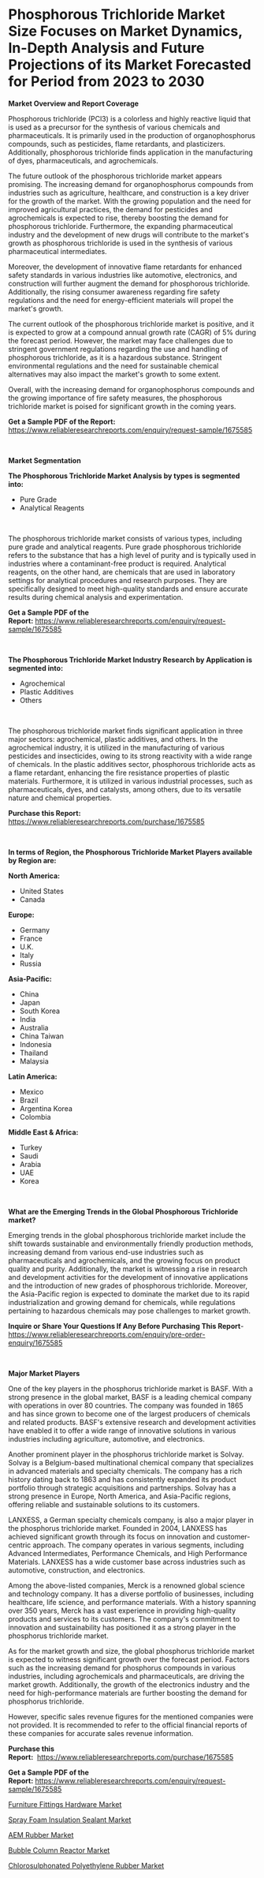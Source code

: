 <p><h1>Phosphorous Trichloride Market Size Focuses on Market Dynamics, In-Depth Analysis and Future Projections of its Market Forecasted for Period from 2023 to 2030</h1></p><p><strong>Market Overview and Report Coverage</strong></p>
<p><p>Phosphorous trichloride (PCl3) is a colorless and highly reactive liquid that is used as a precursor for the synthesis of various chemicals and pharmaceuticals. It is primarily used in the production of organophosphorus compounds, such as pesticides, flame retardants, and plasticizers. Additionally, phosphorous trichloride finds application in the manufacturing of dyes, pharmaceuticals, and agrochemicals.</p><p>The future outlook of the phosphorous trichloride market appears promising. The increasing demand for organophosphorus compounds from industries such as agriculture, healthcare, and construction is a key driver for the growth of the market. With the growing population and the need for improved agricultural practices, the demand for pesticides and agrochemicals is expected to rise, thereby boosting the demand for phosphorous trichloride. Furthermore, the expanding pharmaceutical industry and the development of new drugs will contribute to the market's growth as phosphorous trichloride is used in the synthesis of various pharmaceutical intermediates.</p><p>Moreover, the development of innovative flame retardants for enhanced safety standards in various industries like automotive, electronics, and construction will further augment the demand for phosphorous trichloride. Additionally, the rising consumer awareness regarding fire safety regulations and the need for energy-efficient materials will propel the market's growth.</p><p>The current outlook of the phosphorous trichloride market is positive, and it is expected to grow at a compound annual growth rate (CAGR) of 5% during the forecast period. However, the market may face challenges due to stringent government regulations regarding the use and handling of phosphorous trichloride, as it is a hazardous substance. Stringent environmental regulations and the need for sustainable chemical alternatives may also impact the market's growth to some extent.</p><p>Overall, with the increasing demand for organophosphorus compounds and the growing importance of fire safety measures, the phosphorous trichloride market is poised for significant growth in the coming years.</p></p>
<p><strong>Get a Sample PDF of the Report:</strong> <a href="https://www.reliableresearchreports.com/enquiry/request-sample/1675585">https://www.reliableresearchreports.com/enquiry/request-sample/1675585</a></p>
<p>&nbsp;</p>
<p><strong>Market Segmentation</strong></p>
<p><strong>The Phosphorous Trichloride Market Analysis by types is segmented into:</strong></p>
<p><ul><li>Pure Grade</li><li>Analytical Reagents</li></ul></p>
<p>&nbsp;</p>
<p><p>The phosphorous trichloride market consists of various types, including pure grade and analytical reagents. Pure grade phosphorous trichloride refers to the substance that has a high level of purity and is typically used in industries where a contaminant-free product is required. Analytical reagents, on the other hand, are chemicals that are used in laboratory settings for analytical procedures and research purposes. They are specifically designed to meet high-quality standards and ensure accurate results during chemical analysis and experimentation.</p></p>
<p><strong>Get a Sample PDF of the Report:</strong>&nbsp;<a href="https://www.reliableresearchreports.com/enquiry/request-sample/1675585">https://www.reliableresearchreports.com/enquiry/request-sample/1675585</a></p>
<p>&nbsp;</p>
<p><strong>The Phosphorous Trichloride Market Industry Research by Application is segmented into:</strong></p>
<p><ul><li>Agrochemical</li><li>Plastic Additives</li><li>Others</li></ul></p>
<p>&nbsp;</p>
<p><p>The phosphorous trichloride market finds significant application in three major sectors: agrochemical, plastic additives, and others. In the agrochemical industry, it is utilized in the manufacturing of various pesticides and insecticides, owing to its strong reactivity with a wide range of chemicals. In the plastic additives sector, phosphorous trichloride acts as a flame retardant, enhancing the fire resistance properties of plastic materials. Furthermore, it is utilized in various industrial processes, such as pharmaceuticals, dyes, and catalysts, among others, due to its versatile nature and chemical properties.</p></p>
<p><strong>Purchase this Report:</strong>&nbsp; <a href="https://www.reliableresearchreports.com/purchase/1675585">https://www.reliableresearchreports.com/purchase/1675585</a></p>
<p>&nbsp;</p>
<p><strong>In terms of Region, the Phosphorous Trichloride Market Players available by Region are:</strong></p>
<p>
    <p> <strong> North America: </strong>
        <ul>
            <li>United States</li>
            <li>Canada</li>
        </ul>
        </p> 
    <p> <strong> Europe: </strong>
        <ul>
            <li>Germany</li>
            <li>France</li>
            <li>U.K.</li>
            <li>Italy</li>
            <li>Russia</li>
        </ul>
        </p> 
    <p> <strong> Asia-Pacific: </strong>
        <ul>
            <li>China</li>
            <li>Japan</li>
            <li>South Korea</li>
            <li>India</li>
            <li>Australia</li>
            <li>China Taiwan</li>
            <li>Indonesia</li>
            <li>Thailand</li>
            <li>Malaysia</li>
        </ul>
        </p> 
    <p> <strong> Latin America: </strong>
        <ul>
            <li>Mexico</li>
            <li>Brazil</li>
            <li>Argentina Korea</li>
            <li>Colombia</li>
        </ul>
        </p> 
    <p> <strong> Middle East & Africa: </strong>
        <ul>
            <li>Turkey</li>
            <li>Saudi</li>
            <li>Arabia</li>
            <li>UAE</li>
            <li>Korea</li>
        </ul>
    </p>
    </p>
<p>&nbsp;</p>
<p><strong>What are the Emerging Trends in the Global Phosphorous Trichloride market?</strong></p>
<p><p>Emerging trends in the global phosphorous trichloride market include the shift towards sustainable and environmentally friendly production methods, increasing demand from various end-use industries such as pharmaceuticals and agrochemicals, and the growing focus on product quality and purity. Additionally, the market is witnessing a rise in research and development activities for the development of innovative applications and the introduction of new grades of phosphorous trichloride. Moreover, the Asia-Pacific region is expected to dominate the market due to its rapid industrialization and growing demand for chemicals, while regulations pertaining to hazardous chemicals may pose challenges to market growth.</p></p>
<p><strong>Inquire or Share Your Questions If Any Before Purchasing This Report</strong>- <a href="https://www.reliableresearchreports.com/enquiry/pre-order-enquiry/1675585">https://www.reliableresearchreports.com/enquiry/pre-order-enquiry/1675585</a></p>
<p>&nbsp;</p>
<p><strong>Major Market Players</strong></p>
<p><p>One of the key players in the phosphorus trichloride market is BASF. With a strong presence in the global market, BASF is a leading chemical company with operations in over 80 countries. The company was founded in 1865 and has since grown to become one of the largest producers of chemicals and related products. BASF's extensive research and development activities have enabled it to offer a wide range of innovative solutions in various industries including agriculture, automotive, and electronics.</p><p>Another prominent player in the phosphorus trichloride market is Solvay. Solvay is a Belgium-based multinational chemical company that specializes in advanced materials and specialty chemicals. The company has a rich history dating back to 1863 and has consistently expanded its product portfolio through strategic acquisitions and partnerships. Solvay has a strong presence in Europe, North America, and Asia-Pacific regions, offering reliable and sustainable solutions to its customers.</p><p>LANXESS, a German specialty chemicals company, is also a major player in the phosphorus trichloride market. Founded in 2004, LANXESS has achieved significant growth through its focus on innovation and customer-centric approach. The company operates in various segments, including Advanced Intermediates, Performance Chemicals, and High Performance Materials. LANXESS has a wide customer base across industries such as automotive, construction, and electronics.</p><p>Among the above-listed companies, Merck is a renowned global science and technology company. It has a diverse portfolio of businesses, including healthcare, life science, and performance materials. With a history spanning over 350 years, Merck has a vast experience in providing high-quality products and services to its customers. The company's commitment to innovation and sustainability has positioned it as a strong player in the phosphorus trichloride market.</p><p>As for the market growth and size, the global phosphorus trichloride market is expected to witness significant growth over the forecast period. Factors such as the increasing demand for phosphorus compounds in various industries, including agrochemicals and pharmaceuticals, are driving the market growth. Additionally, the growth of the electronics industry and the need for high-performance materials are further boosting the demand for phosphorus trichloride.</p><p>However, specific sales revenue figures for the mentioned companies were not provided. It is recommended to refer to the official financial reports of these companies for accurate sales revenue information.</p></p>
<p><strong>Purchase this Report:</strong>&nbsp;&nbsp;<a href="https://www.reliableresearchreports.com/purchase/1675585">https://www.reliableresearchreports.com/purchase/1675585</a></p>
<p></p>
<p><strong>Get a Sample PDF of the Report:</strong>&nbsp;<a href="https://www.reliableresearchreports.com/enquiry/request-sample/1675585">https://www.reliableresearchreports.com/enquiry/request-sample/1675585</a></p>
<p><p><a href="https://github.com/rexevange/Market-Research-Report-List-2/blob/main/furniture-fittings-hardware-market.md">Furniture Fittings Hardware Market</a></p><p><a href="https://github.com/lilstefpacute/Market-Research-Report-List-2/blob/main/spray-foam-insulation-sealant-market.md">Spray Foam Insulation Sealant Market</a></p><p><a href="https://github.com/ashepherd82/Market-Research-Report-List-2/blob/main/aem-rubber-market.md">AEM Rubber Market</a></p><p><a href="https://github.com/FassouRP/Market-Research-Report-List-2/blob/main/bubble-column-reactor-market.md">Bubble Column Reactor Market</a></p><p><a href="https://github.com/castoriffic/Market-Research-Report-List-2/blob/main/chlorosulphonated-polyethylene-rubber-market.md">Chlorosulphonated Polyethylene Rubber Market</a></p></p>